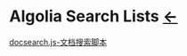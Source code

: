 #  Algolia Search Lists  [←](../index.md)

[docsearch.js-文档搜索脚本](https://cdn.jsdelivr.net/npm/docsearch.js@2.6.3/dist/cdn/docsearch.js)

[]()

[]()
